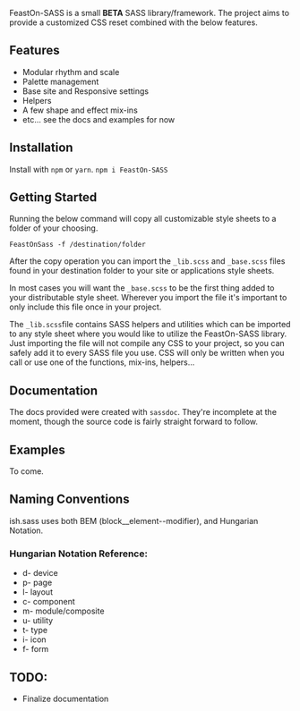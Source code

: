FeastOn-SASS is a small **BETA** SASS library/framework. The project aims to provide a customized CSS reset combined with the below features. 

## Features 
- Modular rhythm and scale
- Palette management
- Base site and Responsive settings
- Helpers
- A few shape and effect mix-ins
- etc... see the docs and examples for now

## Installation  
Install with `npm` or `yarn`.
  `npm i FeastOn-SASS`

## Getting Started 
Running the below command will copy all customizable style sheets to a folder of your choosing. 

  `FeastOnSass -f /destination/folder`

After the copy operation you can import the `_lib.scss` and `_base.scss` files found in your destination folder to your site or applications style sheets. 

In most cases you will want the `_base.scss` to be the first thing added to your distributable style sheet. Wherever you import the file it's important to only include this file once in your project.

The `_lib.scss`file contains SASS helpers and utilities which can be imported to any style sheet where you would like to utilize the FeastOn-SASS library. Just importing the file will not compile any CSS to your project, so you can safely add it to every SASS file you use. CSS will only be written when you call or use one of the functions, mix-ins, helpers...

## Documentation
The docs provided were created with `sassdoc`. They're incomplete at the moment, though the source code is fairly straight forward to follow. 

## Examples
To come.

## Naming Conventions
ish.sass uses both BEM (block__element--modifier), and Hungarian Notation.

### Hungarian Notation Reference:
- d- device
- p- page
- l- layout
- c- component
- m- module/composite
- u- utility
- t- type
- i- icon
- f- form

## TODO:
- Finalize documentation